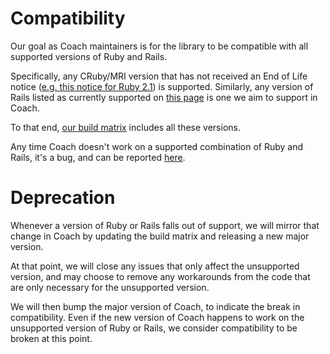 # Compatibility

Our goal as Coach maintainers is for the library to be compatible with all supported versions of Ruby and Rails.

Specifically, any CRuby/MRI version that has not received an End of Life notice ([e.g. this notice for Ruby 2.1](https://www.ruby-lang.org/en/news/2017/04/01/support-of-ruby-2-1-has-ended/)) is supported. Similarly, any version of Rails listed as currently supported on [this page](http://guides.rubyonrails.org/maintenance_policy.html) is one we aim to support in Coach.

To that end, [our build matrix](../.circleci/config.yml) includes all these versions.

Any time Coach doesn't work on a supported combination of Ruby and Rails, it's a bug, and can be reported [here](https://github.com/gocardless/coach/issues).

# Deprecation

Whenever a version of Ruby or Rails falls out of support, we will mirror that change in Coach by updating the build matrix and releasing a new major version.

At that point, we will close any issues that only affect the unsupported version, and may choose to remove any workarounds from the code that are only necessary for the unsupported version.

We will then bump the major version of Coach, to indicate the break in compatibility. Even if the new version of Coach happens to work on the unsupported version of Ruby or Rails, we consider compatibility to be broken at this point.
